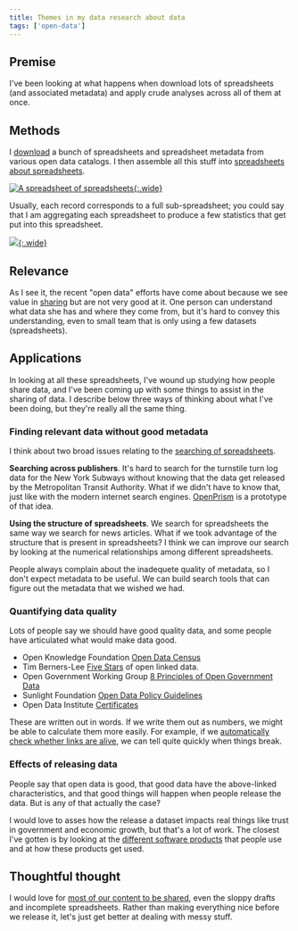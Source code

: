 ```yaml
---
title: Themes in my data research about data
tags: ['open-data']
---
```

## Premise
I've been looking at what happens when download lots of spreadsheets
(and associated metadata) and apply crude analyses across all of them
at once.

## Methods
I [download](/!/better-datasets-about-open-data/)
a bunch of spreadsheets and spreadsheet metadata from various
open data catalogs.
I then assemble all this stuff into 
[spreadsheets about spreadsheets](/!/better-datasets-about-open-data/).

[![A spreadsheet of spreadsheets](/!/dataset-as-datapoint/spreadsheet-spreadsheet.png){:.wide}](/!/dataset-as-datapoint)

Usually, each record corresponds to a full sub-spreadsheet; you could say
that I am aggregating each spreadsheet to produce a few statistics that
get put into this spreadsheet.

[![](/!/dataset-as-datapoint/dataset-features.jpg){:.wide}](/!/dataset-as-datapoint)

## Relevance
As I see it, the recent "open data" efforts have come about because we see
value in [sharing](/!/what-is-open-data/) but are not very good at it.
One person can understand what data she has and where they come from, but it's
hard to convey this understanding, even to small team that is only using a few
datasets (spreadsheets).

## Applications
In looking at all these spreadsheets, I've wound up studying how people share
data, and I've been coming up with some things to assist in the sharing of
data. I describe below three ways of thinking about what I've been doing, but
they're really all the same thing.

### Finding relevant data without good metadata
I think about two broad issues relating to the
[searching of spreadsheets](/!/searching-data-tables).

**Searching across publishers**.
It's hard to search for the turnstile turn log data for the New York Subways
without knowing that the data get released by the Metropolitan Transit Authority.
What if we didn't have to know that, just like with the modern internet search
engines. [OpenPrism](http://openprism.thomaslevine.com) is a prototype of that idea.

**Using the structure of spreadsheets**.
We search for spreadsheets the same way we search for news articles. What if
we took advantage of the structure that is present in spreadsheets? I think we
can improve our search by looking at the numerical relationships among different
spreadsheets. 

People always complain about the inadequete quality of metadata, so I don't
expect metadata to be useful. We can build search tools that can figure out
the metadata that we wished we had.

### Quantifying data quality
Lots of people say we should have good quality data, and some people have
articulated what would make data good.

* Open Knowledge Foundation [Open Data Census](http://census.okfn.org/)
* Tim Berners-Lee [Five Stars](http://inkdroid.org/journal/2010/06/04/the-5-stars-of-open-linked-data/) of open linked data.
    <!-- http://opendata.stackexchange.com/a/529 -->
* Open Government Working Group [8 Principles of Open Government Data](http://www.opengovdata.org/home/8principles)
* Sunlight Foundation [Open Data Policy Guidelines](http://sunlightfoundation.com/opendataguidelines/)
* Open Data Institute [Certificates](https://certificates.theodi.org/)

These are written out in words. If we write them out as numbers, we might be
able to calculate them more easily. For example, if we
[automatically check whether links are alive](http://thomaslevine.com/!/zombie-links/),
we can tell quite quickly when things break.

### Effects of releasing data
People say that open data is good, that good data have the above-linked
characteristics, and that good things will happen when people release the
data. But is any of that actually the case?

I would love to asses how the release a dataset impacts real things like
trust in government and economic growth, but that's a lot of work. The closest
I've gotten is by looking at the
[different software products](/!/socrata-products/) that people use and at
how these products get used.

## Thoughtful thought
I would love for [most of our content to be shared](/!/openprism/), even the
sloppy drafts and incomplete spreadsheets. Rather than making everything nice
before we release it, let's just get better at dealing with messy stuff.
